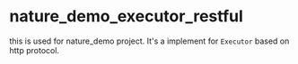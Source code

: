 # nature_demo_executor_restful

this is used for nature_demo project. It's a implement for `Executor` based on http protocol.
